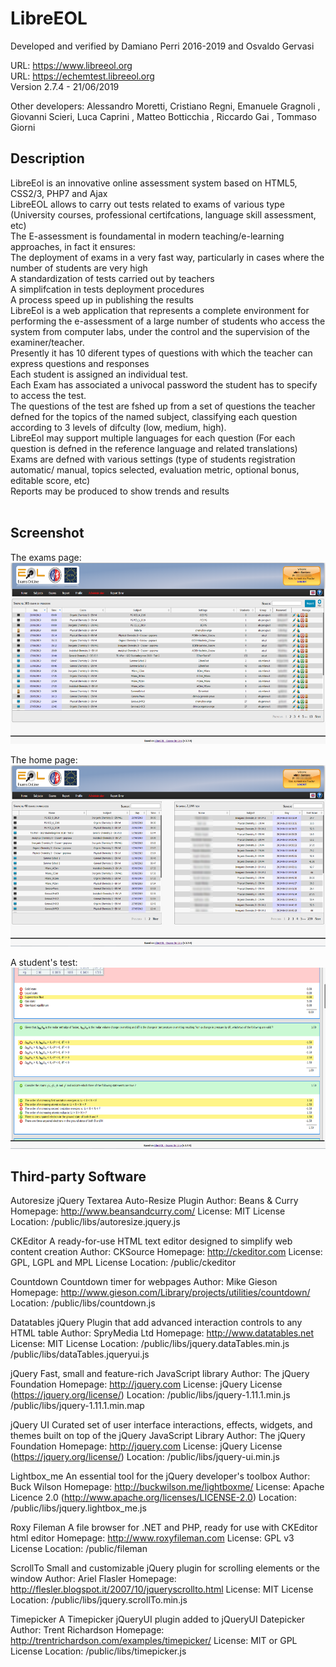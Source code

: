# LibreEOL
Developed and verified by Damiano Perri 2016-2019 and Osvaldo Gervasi

URL:  https://www.libreeol.org   <br>
URL:  https://echemtest.libreeol.org   <br>
Version 2.7.4 - 21/06/2019    <br>

Other developers: Alessandro Moretti, Cristiano Regni, Emanuele Gragnoli , Giovanni Scieri, Luca Caprini , Matteo Botticchia , Riccardo Gai , Tommaso Giorni
<br>

Description
--------------------
LibreEol is an innovative online assessment system based on HTML5, CSS2/3, PHP7 and Ajax <br>
LibreEOL allows to carry out tests related to exams of various type (University courses, professional certifcations, language skill assessment, etc) <br>
The E-assessment is foundamental in modern teaching/e-learning approaches, in fact it ensures: <br>
The deployment of exams in a very fast way, particularly in cases where the number of students are very high <br>
A standardization of tests carried out by teachers <br>
A simplifcation in tests deployment procedures <br>
A process speed up in publishing the results <br>
LibreEol is a web application that represents a complete environment for performing the e-assessment of a large number of students who access the system from computer labs, under the control and the supervision of the examiner/teacher.  <br>
Presently it has 10 diferent types of questions with which the teacher can express questions and responses <br>
Each student is assigned an individual test.  <br>
Each Exam has associated a univocal password the student has to specify to access the test. <br>
The questions of the test are fshed up from a set of questions the teacher defned for the topics of the named subject, classifying each question according to 3 levels of difculty (low, medium, high).  <br>
LibreEol may support multiple languages for each question (For each question is defned in the reference language and related translations) <br>
Exams are defned with various settings (type of students registration automatic/ manual, topics selected, evaluation metric, optional bonus, editable score, etc) <br>
Reports may be produced to show trends and results <br>
 <br>




Screenshot
--------------------
The exams page:
<br>
<img width="600" height="290" src="tmp/img1.png?raw=true">

The home page:
<br>
<img width="600" height="290" src="tmp/img2.png?raw=true">

A student's test:
<br>
<img width="600" height="290" src="tmp/img3.png?raw=true">


Third-party Software
--------------------

Autoresize
   jQuery Textarea Auto-Resize Plugin
   Author: Beans & Curry
   Homepage: http://www.beansandcurry.com/
   License: MIT License
   Location: /public/libs/autoresize.jquery.js

CKEditor
   A ready-for-use HTML text editor designed to simplify web content creation
   Author: CKSource
   Homepage: http://ckeditor.com
   License: GPL, LGPL and MPL License
   Location: /public/ckeditor

Countdown
   Countdown timer for webpages
   Author: Mike Gieson
   Homepage: http://www.gieson.com/Library/projects/utilities/countdown/
   Location: /public/libs/countdown.js

Datatables
   jQuery Plugin that add advanced interaction controls to any HTML table
   Author: SpryMedia Ltd
   Homepage: http://www.datatables.net
   License: MIT License
   Location: /public/libs/jquery.dataTables.min.js
             /public/libs/dataTables.jqueryui.js

jQuery
   Fast, small and feature-rich JavaScript library
   Author: The jQuery Foundation
   Homepage: http://jquery.com
   License: jQuery License (https://jquery.org/license/)
   Location: /public/libs/jquery-1.11.1.min.js
             /public/libs/jquery-1.11.1.min.map

jQuery UI
   Curated set of user interface interactions, effects, widgets, and themes
           built on top of the jQuery JavaScript Library
   Author: The jQuery Foundation
   Homepage: http://jquery.com
   License: jQuery License (https://jquery.org/license/)
   Location: /public/libs/jquery-ui.min.js

Lightbox_me
   An essential tool for the jQuery developer's toolbox
   Author: Buck Wilson
   Homepage: http://buckwilson.me/lightboxme/
   License: Apache Licence 2.0 (http://www.apache.org/licenses/LICENSE-2.0)
   Location: /public/libs/jquery.lightbox_me.js

Roxy Fileman
   A file browser for .NET and PHP, ready for use with CKEditor html editor
   Homepage: http://www.roxyfileman.com
   License: GPL v3 License
   Location: /public/fileman

ScrollTo
   Small and customizable jQuery plugin for scrolling elements or the window
   Author: Ariel Flasler
   Homepage: http://flesler.blogspot.it/2007/10/jqueryscrollto.html
   License: MIT License
   Location: /public/libs/jquery.scrollTo.min.js

Timepicker
   A Timepicker jQueryUI plugin added to jQueryUI Datepicker
   Author: Trent Richardson
   Homepage: http://trentrichardson.com/examples/timepicker/
   License: MIT or GPL License
   Location: /public/libs/timepicker.js